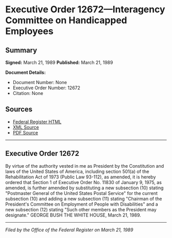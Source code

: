 # Executive Order 12672—Interagency Committee on Handicapped Employees

## Summary

**Signed:** March 21, 1989
**Published:** March 21, 1989

**Document Details:**
- Document Number: None
- Executive Order Number: 12672
- Citation: None

## Sources
- [Federal Register HTML](https://www.presidency.ucsb.edu/documents/executive-order-12672-interagency-committee-handicapped-employees)
- [XML Source](None)
- [PDF Source](None)

---

## Executive Order 12672

By virtue of the authority vested in me as President by the Constitution and laws of the United States of America, including section 501(a) of the Rehabilitation Act of 1973 (Public Law 93-112), as amended, it is hereby ordered that Section 1 of Executive Order No. 11830 of January 9, 1975, as amended, is further amended by substituting a new subsection (10) stating "Postmaster General of the United States Postal Service" for the current subsection (10) and adding a new subsection (11) stating "Chairman of the President's Committee on Employment of People with Disabilities" and a new subsection (12) stating "Such other members as the President may designate."
GEORGE BUSH
THE WHITE HOUSE,
March 21, 1989.

---

*Filed by the Office of the Federal Register on March 21, 1989*
